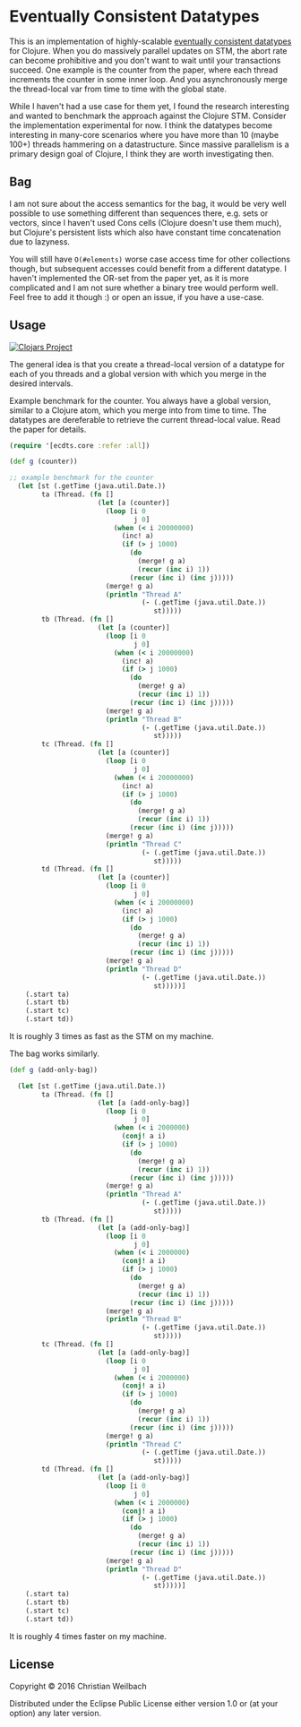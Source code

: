 # Eventually Consistent Datatypes

This is an implementation of highly-scalable [eventually consistent
datatypes](https://dl.acm.org/citation.cfm?id=2911158) for Clojure.
When you do massively parallel updates on STM, the abort rate can
become prohibitive and you don't want to wait until your transactions
succeed. One example is the counter from the paper, where each thread
increments the counter in some inner loop. And you asynchronously
merge the thread-local var from time to time with the global state.


While I haven't had a use case for them yet, I found the research
interesting and wanted to benchmark the approach against the Clojure
STM. Consider the implementation experimental for now. I think the
datatypes become interesting in many-core scenarios where you have
more than 10 (maybe 100+) threads hammering on a datastructure. Since
massive parallelism is a primary design goal of Clojure, I think they
are worth investigating then.

## Bag

I am not sure about the access semantics for the bag, it would be very
well possible to use something different than sequences there,
e.g. sets or vectors, since I haven't used Cons cells (Clojure doesn't
use them much), but Clojure's persistent lists which also have
constant time concatenation due to lazyness.

You will still have `O(#elements)` worse case access time for other
collections though, but subsequent accesses could benefit from a
different datatype. I haven't implemented the OR-set from the paper
yet, as it is more complicated and I am not sure whether a binary tree
would perform well. Feel free to add it though :) or open an issue, if
you have a use-case.

## Usage

[![Clojars Project](http://clojars.org/es.topiq/ecdts/latest-version.svg)](http://clojars.org/es.topiq/ecdts)

The general idea is that you create a thread-local version of a
datatype for each of you threads and a global version with which you
merge in the desired intervals.

Example benchmark for the counter. You always have a global version,
similar to a Clojure atom, which you merge into from time to time. The
datatypes are dereferable to retrieve the current thread-local
value. Read the paper for details.

~~~clojure
(require '[ecdts.core :refer :all])

(def g (counter))

;; example benchmark for the counter
  (let [st (.getTime (java.util.Date.))
        ta (Thread. (fn []
                      (let [a (counter)]
                        (loop [i 0
                               j 0]
                          (when (< i 20000000)
                            (inc! a)
                            (if (> j 1000)
                              (do
                                (merge! g a)
                                (recur (inc i) 1))
                              (recur (inc i) (inc j)))))
                        (merge! g a)
                        (println "Thread A"
                                 (- (.getTime (java.util.Date.))
                                    st)))))
        tb (Thread. (fn []
                      (let [a (counter)]
                        (loop [i 0
                               j 0]
                          (when (< i 20000000)
                            (inc! a)
                            (if (> j 1000)
                              (do
                                (merge! g a)
                                (recur (inc i) 1))
                              (recur (inc i) (inc j)))))
                        (merge! g a)
                        (println "Thread B"
                                 (- (.getTime (java.util.Date.))
                                    st)))))
        tc (Thread. (fn []
                      (let [a (counter)]
                        (loop [i 0
                               j 0]
                          (when (< i 20000000)
                            (inc! a)
                            (if (> j 1000)
                              (do
                                (merge! g a)
                                (recur (inc i) 1))
                              (recur (inc i) (inc j)))))
                        (merge! g a)
                        (println "Thread C"
                                 (- (.getTime (java.util.Date.))
                                    st)))))
        td (Thread. (fn []
                      (let [a (counter)]
                        (loop [i 0
                               j 0]
                          (when (< i 20000000)
                            (inc! a)
                            (if (> j 1000)
                              (do
                                (merge! g a)
                                (recur (inc i) 1))
                              (recur (inc i) (inc j)))))
                        (merge! g a)
                        (println "Thread D"
                                 (- (.getTime (java.util.Date.))
                                    st)))))]
    (.start ta)
    (.start tb)
    (.start tc)
    (.start td))
~~~

It is roughly 3 times as fast as the STM on my machine.

The bag works similarly.

~~~clojure
(def g (add-only-bag))

  (let [st (.getTime (java.util.Date.))
        ta (Thread. (fn []
                      (let [a (add-only-bag)]
                        (loop [i 0
                               j 0]
                          (when (< i 2000000)
                            (conj! a i)
                            (if (> j 1000)
                              (do
                                (merge! g a)
                                (recur (inc i) 1))
                              (recur (inc i) (inc j)))))
                        (merge! g a)
                        (println "Thread A"
                                 (- (.getTime (java.util.Date.))
                                    st)))))
        tb (Thread. (fn []
                      (let [a (add-only-bag)]
                        (loop [i 0
                               j 0]
                          (when (< i 2000000)
                            (conj! a i)
                            (if (> j 1000)
                              (do
                                (merge! g a)
                                (recur (inc i) 1))
                              (recur (inc i) (inc j)))))
                        (merge! g a)
                        (println "Thread B"
                                 (- (.getTime (java.util.Date.))
                                    st)))))
        tc (Thread. (fn []
                      (let [a (add-only-bag)]
                        (loop [i 0
                               j 0]
                          (when (< i 2000000)
                            (conj! a i)
                            (if (> j 1000)
                              (do
                                (merge! g a)
                                (recur (inc i) 1))
                              (recur (inc i) (inc j)))))
                        (merge! g a)
                        (println "Thread C"
                                 (- (.getTime (java.util.Date.))
                                    st)))))
        td (Thread. (fn []
                      (let [a (add-only-bag)]
                        (loop [i 0
                               j 0]
                          (when (< i 2000000)
                            (conj! a i)
                            (if (> j 1000)
                              (do
                                (merge! g a)
                                (recur (inc i) 1))
                              (recur (inc i) (inc j)))))
                        (merge! g a)
                        (println "Thread D"
                                 (- (.getTime (java.util.Date.))
                                    st)))))]
    (.start ta)
    (.start tb)
    (.start tc)
    (.start td))
~~~

It is roughly 4 times faster on my machine.

## License

Copyright © 2016 Christian Weilbach

Distributed under the Eclipse Public License either version 1.0 or (at
your option) any later version.

